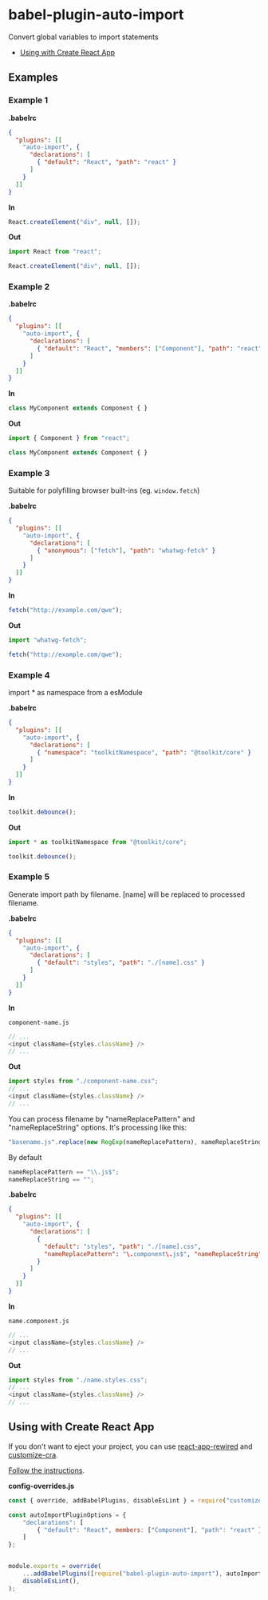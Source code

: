# babel-plugin-auto-import


Convert global variables to import statements

- [Using with Create React App](#using-with-create-react-app)


## Examples

### Example 1

**.babelrc**

```json
{
  "plugins": [[
    "auto-import", {
      "declarations": [
        { "default": "React", "path": "react" }
      ]
    }
  ]]
}
```

**In**

```javascript
React.createElement("div", null, []);
```

**Out**

```javascript
import React from "react";

React.createElement("div", null, []);
```

### Example 2

**.babelrc**

```json
{
  "plugins": [[
    "auto-import", {
      "declarations": [
        { "default": "React", "members": ["Component"], "path": "react" }
      ]
    }
  ]]
}
```

**In**

```javascript
class MyComponent extends Component { }
```

**Out**

```javascript
import { Component } from "react";

class MyComponent extends Component { }
```

### Example 3

Suitable for polyfilling browser built-ins (eg. `window.fetch`) 

**.babelrc**

```json
{
  "plugins": [[
    "auto-import", {
      "declarations": [
        { "anonymous": ["fetch"], "path": "whatwg-fetch" }
      ]
    }
  ]]
}
```

**In**

```javascript
fetch("http://example.com/qwe");
```

**Out**

```javascript
import "whatwg-fetch";

fetch("http://example.com/qwe");
```

### Example 4

import * as namespace from a esModule

**.babelrc**

```json
{
  "plugins": [[
    "auto-import", {
      "declarations": [
        { "namespace": "toolkitNamespace", "path": "@toolkit/core" }
      ]
    }
  ]]
}
```

**In**

```javascript
toolkit.debounce();
```

**Out**

```javascript
import * as toolkitNamespace from "@toolkit/core";

toolkit.debounce();
```

### Example 5

Generate import path by filename. [name] will be replaced to processed filename.

**.babelrc**

```json
{
  "plugins": [[
    "auto-import", {
      "declarations": [
        { "default": "styles", "path": "./[name].css" }
      ]
    }
  ]]
}
```

**In**

``` component-name.js ```

```javascript
// ...
<input className={styles.className} />
// ...
```

**Out**

```javascript
import styles from "./component-name.css";
// ...
<input className={styles.className} />
// ...
```

You can process filename by "nameReplacePattern" and "nameReplaceString" options. It's processing like this:

```javascript
"basename.js".replace(new RegExp(nameReplacePattern), nameReplaceString); // == [name]
```

By default
```javascript
nameReplacePattern == "\\.js$";
nameReplaceString == "";
```


**.babelrc**

```json
{
  "plugins": [[
    "auto-import", {
      "declarations": [
        {
          "default": "styles", "path": "./[name].css",
          "nameReplacePattern": "\.component\.js$", "nameReplaceString": ".styles"
        }
      ]
    }
  ]]
}
```

**In**

``` name.component.js ```

```javascript
// ...
<input className={styles.className} />
// ...
```

**Out**

```javascript
import styles from "./name.styles.css";
// ...
<input className={styles.className} />
// ...
```

## Using with Create React App

If you don't want to eject your project, you can use [react-app-rewired](https://github.com/timarney/react-app-rewired) and
[customize-cra](https://github.com/arackaf/customize-cra).

[Follow the instructions](https://github.com/timarney/react-app-rewired#how-to-rewire-your-create-react-app-project).

**config-overrides.js**

```javascript
const { override, addBabelPlugins, disableEsLint } = require("customize-cra");

const autoImportPluginOptions = {
    "declarations": [
        { "default": "React", members: ["Component"], "path": "react" }
    ]
};


module.exports = override(
    ...addBabelPlugins([require("babel-plugin-auto-import"), autoImportPluginOptions]),
    disableEsLint(),
);
```
